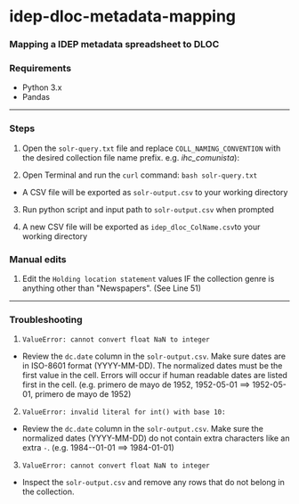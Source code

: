 # idep-dloc-metadata-mapping
### Mapping a IDEP metadata spreadsheet to DLOC


### Requirements
* Python 3.x
* Pandas

------------

### Steps
1. Open the ```solr-query.txt``` file and replace ```COLL_NAMING_CONVENTION``` with the desired collection file name prefix. e.g. *ihc_comunista*):

2. Open Terminal and run the ```curl``` command: ```bash solr-query.txt```

* A CSV file will be exported as ```solr-output.csv``` to your working directory

3. Run python script and input path to ```solr-output.csv``` when prompted

4. A new CSV file will be exported as ```idep_dloc_ColName.csv```to your working directory

### Manual edits
1. Edit the ```Holding location statement``` values IF the collection genre is anything other than "Newspapers". (See Line 51)

------------
### Troubleshooting

1. ```ValueError: cannot convert float NaN to integer```
* Review the ```dc.date``` column in the ```solr-output.csv```. Make sure dates are in ISO-8601 format (YYYY-MM-DD). The normalized dates must be the first value in the cell. Errors will occur if human readable dates are listed first in the cell. (e.g. primero de mayo de 1952, 1952-05-01 ==> 1952-05-01, primero de mayo de 1952)

2. ```ValueError: invalid literal for int() with base 10:```
* Review the ```dc.date``` column in the ```solr-output.csv```. Make sure the normalized dates (YYYY-MM-DD) do not contain extra characters like an extra ```-```. (e.g. 1984--01-01 ==> 1984-01-01)

3. ```ValueError: cannot convert float NaN to integer```
* Inspect the ```solr-output.csv``` and remove any rows that do not belong in the collection.
